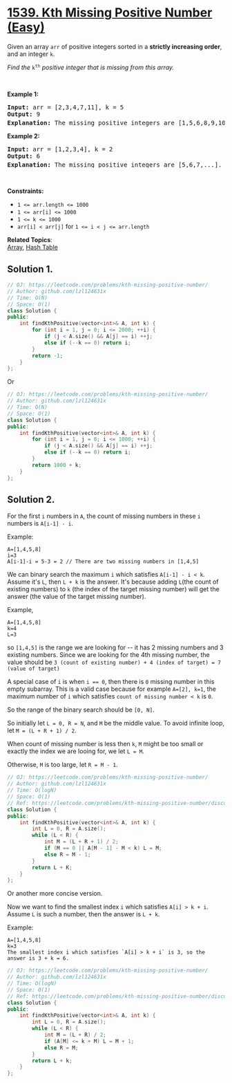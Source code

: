 # [1539. Kth Missing Positive Number (Easy)](https://leetcode.com/problems/kth-missing-positive-number/)

<p>Given an array <code>arr</code>&nbsp;of positive integers&nbsp;sorted in a <strong>strictly increasing order</strong>, and an integer <code><font face="monospace">k</font></code>.</p>

<p><em>Find the </em><font face="monospace"><code>k<sup>th</sup></code></font><em>&nbsp;positive integer that is missing from this array.</em></p>

<p>&nbsp;</p>
<p><strong>Example 1:</strong></p>

<pre><strong>Input:</strong> arr = [2,3,4,7,11], k = 5
<strong>Output:</strong> 9
<strong>Explanation: </strong>The missing positive integers are [1,5,6,8,9,10,12,13,...]. The 5<sup>th</sup>&nbsp;missing positive integer is 9.
</pre>

<p><strong>Example 2:</strong></p>

<pre><strong>Input:</strong> arr = [1,2,3,4], k = 2
<strong>Output:</strong> 6
<strong>Explanation: </strong>The missing positive integers are [5,6,7,...]. The 2<sup>nd</sup> missing positive integer is 6.
</pre>

<p>&nbsp;</p>
<p><strong>Constraints:</strong></p>

<ul>
	<li><code>1 &lt;= arr.length &lt;= 1000</code></li>
	<li><code>1 &lt;= arr[i] &lt;= 1000</code></li>
	<li><code>1 &lt;= k &lt;= 1000</code></li>
	<li><code>arr[i] &lt; arr[j]</code> for <code>1 &lt;= i &lt; j &lt;= arr.length</code></li>
</ul>

**Related Topics**:  
[Array](https://leetcode.com/tag/array/), [Hash Table](https://leetcode.com/tag/hash-table/)

## Solution 1.

```cpp
// OJ: https://leetcode.com/problems/kth-missing-positive-number/
// Author: github.com/lzl124631x
// Time: O(N)
// Space: O(1)
class Solution {
public:
    int findKthPositive(vector<int>& A, int k) {
        for (int i = 1, j = 0; i <= 2000; ++i) {
            if (j < A.size() && A[j] == i) ++j;
            else if (--k == 0) return i;
        }
        return -1;
    }
};
```

Or

```cpp
// OJ: https://leetcode.com/problems/kth-missing-positive-number/
// Author: github.com/lzl124631x
// Time: O(N)
// Space: O(1)
class Solution {
public:
    int findKthPositive(vector<int>& A, int k) {
        for (int i = 1, j = 0; i <= 1000; ++i) {
            if (j < A.size() && A[j] == i) ++j;
            else if (--k == 0) return i;
        }
        return 1000 + k;
    }
};
```

## Solution 2.

For the first `i` numbers in `A`, the count of missing numbers in these `i` numbers is `A[i-1] - i`.

Example:

```
A=[1,4,5,8]
i=3
A[i-1]-i = 5-3 = 2 // There are two missing numbers in [1,4,5]
```

We can binary search the maximum `i` which satisfies `A[i-1] - i < k`. Assume it's `L`, then `L + k` is the answer. It's because adding `L`(the count of existing numbers) to `k` (the index of the target missing number) will get the answer (the value of the target missing number).

Example, 

```
A=[1,4,5,8]
k=4
L=3
```

so `[1,4,5]` is the range we are looking for -- it has 2 missing numbers and 3 existing numbers. Since we are looking for the 4th missing number, the value should be `3 (count of existing number) + 4 (index of target) = 7 (value of target)`

A special case of `i` is when `i == 0`, then there is `0` missing number in this empty subarray. This is a valid case because for example `A=[2], k=1`, the maximum number of `i` which satisfies `count of missing number < k` is `0`.

So the range of the binary search should be `[0, N]`.

So initially let `L = 0, R = N`, and `M` be the middle value. To avoid infinite loop, let `M = (L + R + 1) / 2`.

When count of missing number is less then `k`, `M` might be too small or exactly the index we are looing for, we let `L = M`.

Otherwise, `M` is too large, let `R = M - 1`.

```cpp
// OJ: https://leetcode.com/problems/kth-missing-positive-number/
// Author: github.com/lzl124631x
// Time: O(logN)
// Space: O(1)
// Ref: https://leetcode.com/problems/kth-missing-positive-number/discuss/779999/JavaC%2B%2BPython-O(logN)
class Solution {
public:
    int findKthPositive(vector<int>& A, int k) {
        int L = 0, R = A.size();
        while (L < R) {
            int M = (L + R + 1) / 2;
            if (M == 0 || A[M - 1] - M < k) L = M;
            else R = M - 1;
        }
        return L + K;
    }
};
```

Or another more concise version.

Now we want to find the smallest index `i` which satisfies `A[i] > k + i`. Assume `L` is such a number, then the answer is `L + k`.

Example:

```
A=[1,4,5,8]
k=3
The smallest index i which satisfies `A[i] > k + i` is 3, so the answer is 3 + k = 6.
```

```cpp
// OJ: https://leetcode.com/problems/kth-missing-positive-number/
// Author: github.com/lzl124631x
// Time: O(logN)
// Space: O(1)
// Ref: https://leetcode.com/problems/kth-missing-positive-number/discuss/779999/JavaC%2B%2BPython-O(logN)
class Solution {
public:
    int findKthPositive(vector<int>& A, int k) {
        int L = 0, R = A.size();
        while (L < R) {
            int M = (L + R) / 2;
            if (A[M] <= k + M) L = M + 1;
            else R = M;
        }
        return L + k;
    }
};
```